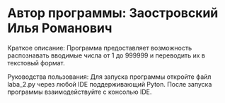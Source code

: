 # Автор программы: Заостровский Илья Романович
Краткое описание: Программа предоставляет возможность распознавать вводимые числа от 1 до 999999 и переводить их в текстовый формат.

Руководства пользования: Для запуска программы откройте файл laba_2.py через любой IDE поддерживающий Pyton. После запуска программы взаимодействуйте с консолью IDE.
